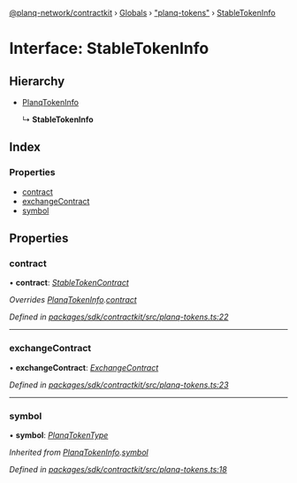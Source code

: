 [@planq-network/contractkit](../README.md) › [Globals](../globals.md) › ["planq-tokens"](../modules/_planq_tokens_.md) › [StableTokenInfo](_planq_tokens_.stabletokeninfo.md)

# Interface: StableTokenInfo

## Hierarchy

* [PlanqTokenInfo](_planq_tokens_.planqtokeninfo.md)

  ↳ **StableTokenInfo**

## Index

### Properties

* [contract](_planq_tokens_.stabletokeninfo.md#contract)
* [exchangeContract](_planq_tokens_.stabletokeninfo.md#exchangecontract)
* [symbol](_planq_tokens_.stabletokeninfo.md#symbol)

## Properties

###  contract

• **contract**: *[StableTokenContract](../modules/_base_.md#stabletokencontract)*

*Overrides [PlanqTokenInfo](_planq_tokens_.planqtokeninfo.md).[contract](_planq_tokens_.planqtokeninfo.md#contract)*

*Defined in [packages/sdk/contractkit/src/planq-tokens.ts:22](https://github.com/planq-network/planq-sdk/blob/master/packages/sdk/contractkit/src/planq-tokens.ts#L22)*

___

###  exchangeContract

• **exchangeContract**: *[ExchangeContract](../modules/_base_.md#exchangecontract)*

*Defined in [packages/sdk/contractkit/src/planq-tokens.ts:23](https://github.com/planq-network/planq-sdk/blob/master/packages/sdk/contractkit/src/planq-tokens.ts#L23)*

___

###  symbol

• **symbol**: *[PlanqTokenType](../modules/_planq_tokens_.md#planqtokentype)*

*Inherited from [PlanqTokenInfo](_planq_tokens_.planqtokeninfo.md).[symbol](_planq_tokens_.planqtokeninfo.md#symbol)*

*Defined in [packages/sdk/contractkit/src/planq-tokens.ts:18](https://github.com/planq-network/planq-sdk/blob/master/packages/sdk/contractkit/src/planq-tokens.ts#L18)*
